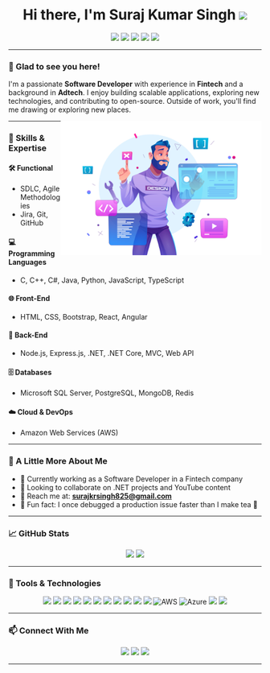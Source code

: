 <h1 align="center">Hi there, I'm Suraj Kumar Singh <img src="https://media.giphy.com/media/hvRJCLFzcasrR4ia7z/giphy.gif" width="30px"></h1>

<p align="center">
  <a href="#"><img src="https://img.shields.io/badge/-LinkedIn-0e76a8?style=flat-square&logo=linkedin&logoColor=white"></a>
  <a href="#"><img src="https://img.shields.io/badge/-Website-3b5998?style=flat-square&logo=google-chrome&logoColor=white"></a>
  <a href="#"><img src="https://img.shields.io/badge/-Twitter-00acee?style=flat-square&logo=twitter&logoColor=white"></a>
  <a href="#"><img src="https://img.shields.io/badge/-Instagram-e4405f?style=flat-square&logo=instagram&logoColor=white"></a>
  <a href="#"><img src="https://img.shields.io/badge/-Telegram-0088cc?style=flat-square&logo=telegram&logoColor=white"></a>
</p>

---

### 👋 Glad to see you here!

I'm a passionate **Software Developer** with experience in **Fintech** and a background in **Adtech**. I enjoy building scalable applications, exploring new technologies, and contributing to open-source. Outside of work, you'll find me drawing or exploring new places.

<img align="right" src="https://github.com/SurajSinghChauhan/How_toAdd_img_TO_GITHUB/blob/main/work1.jpg" width="400px"/>

---

### 🧠 Skills & Expertise

#### 🛠 Functional
- SDLC, Agile Methodologies
- Jira, Git, GitHub

#### 💻 Programming Languages
- C, C++, C#, Java, Python, JavaScript, TypeScript

#### 🌐 Front-End
- HTML, CSS, Bootstrap, React, Angular

#### 🧩 Back-End
- Node.js, Express.js, .NET, .NET Core, MVC, Web API

#### 🗄 Databases
- Microsoft SQL Server, PostgreSQL, MongoDB, Redis

#### ☁️ Cloud & DevOps
- Amazon Web Services (AWS)

---

### 💬 A Little More About Me

- 🔭 Currently working as a Software Developer in a Fintech company
- 🤝 Looking to collaborate on .NET projects and YouTube content
- 💌 Reach me at: **surajkrsingh825@gmail.com**
- 🧩 Fun fact: I once debugged a production issue faster than I make tea 🍵

---

### 📈 GitHub Stats

<p align="center">
  <img src="https://github-readme-stats.vercel.app/api?username=SurajSinghChauhan&show_icons=true&theme=tokyonight" width="48%">
  <img src="https://github-readme-stats.vercel.app/api/top-langs/?username=SurajSinghChauhan&layout=compact&theme=tokyonight" width="48%">
</p>

---

### 🧰 Tools & Technologies

<p align="center">
  <img src="https://cdn.jsdelivr.net/gh/devicons/devicon/icons/python/python-original.svg" width="40px" />
  <img src="https://cdn.jsdelivr.net/gh/devicons/devicon/icons/javascript/javascript-original.svg" width="40px" />
  <img src="https://cdn.jsdelivr.net/gh/devicons/devicon/icons/react/react-original.svg" width="40px" />
  <img src="https://cdn.jsdelivr.net/gh/devicons/devicon/icons/angularjs/angularjs-original.svg" width="40px" />
  <img src="https://cdn.jsdelivr.net/gh/devicons/devicon/icons/csharp/csharp-original.svg" width="40px" />
  <img src="https://cdn.jsdelivr.net/gh/devicons/devicon/icons/dot-net/dot-net-original.svg" width="40px" />
  <img src="https://cdn.jsdelivr.net/gh/devicons/devicon/icons/nodejs/nodejs-original.svg" width="40px" />
  <img src="https://cdn.jsdelivr.net/gh/devicons/devicon/icons/express/express-original.svg" width="40px" />
  <img src="https://cdn.jsdelivr.net/gh/devicons/devicon/icons/mongodb/mongodb-original.svg" width="40px" />
  <img src="https://cdn.jsdelivr.net/gh/devicons/devicon/icons/postgresql/postgresql-original.svg" width="40px" />
  <img src="https://cdn.jsdelivr.net/gh/devicons/devicon/icons/redis/redis-original.svg" width="40px" />
<!-- Existing icons above -->
 <img src="https://img.icons8.com/color/48/amazon-web-services.png" width="40px" alt="AWS"/>
 <img src="https://icons.iconarchive.com/icons/simpleicons-team/simple/48/microsoft-azure-icon.png" width="40px" alt="Azure"/>

  <img src="https://cdn.jsdelivr.net/gh/devicons/devicon/icons/git/git-original.svg" width="40px" />
  <img src="https://cdn.jsdelivr.net/gh/devicons/devicon/icons/github/github-original.svg" width="40px" />
</p>

---

### 📫 Connect With Me

<p align="center">
  <a href="https://www.linkedin.com/in/suraj-kumar-singh-7348361a9/"><img src="https://cdn.jsdelivr.net/npm/simple-icons@v3/icons/linkedin.svg" height="40px"></a>
  <a href="mailto:surajkrsingh825@gmail.com"><img src="https://cdn.jsdelivr.net/npm/simple-icons@v3/icons/gmail.svg" height="40px"></a>
  <a href="#"><img src="https://cdn.jsdelivr.net/npm/simple-icons@v3/icons/telegram.svg" height="40px"></a>
</p>

---

<!--START_SECTION:waka-->
<!-- You can enable WakaTime stats by setting up WakaTime and enabling GitHub readme integration -->
<!--END_SECTION:waka-->
